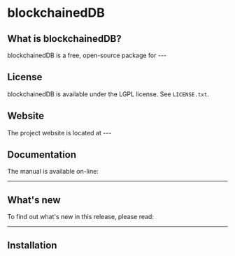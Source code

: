 blockchainedDB
==============

What is blockchainedDB?
--------------
blockchainedDB is a free, open-source package for ---

License
-------
blockchainedDB is available under the LGPL license.  See ``LICENSE.txt``.

Website
-------
The project website is located at ---

Documentation
-------------
The manual is available on-line:

   - ---

What's new
----------
To find out what's new in this release, please read:

   - ---

Installation
------------
